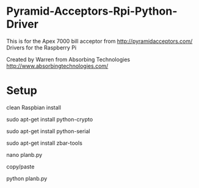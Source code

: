 Pyramid-Acceptors-Rpi-Python-Driver
===================================

This is for the Apex 7000 bill acceptor from http://pyramidacceptors.com/ Drivers for the Raspberry Pi

Created by 
Warren from Absorbing Technologies http://www.absorbingtechnologies.com/


Setup
===================

clean Raspbian install

sudo apt-get install python-crypto

sudo apt-get install python-serial

sudo apt-get install zbar-tools


nano planb.py

copy/paste

python planb.py

